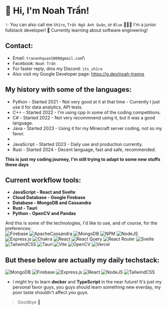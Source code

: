 # 👋 Hi, I'm Noah Trần! 
✨ You can also call me `Sh1ro`, `Trần Ngô Anh Quân`, or `Blue`
👩🏻‍💻 I'm a junior fullstack developer!
💭 Currently learning about software engineering!

## Contact:
- Email: `trananhquan1009@gmail.com`!\
- Facebook: `Noah Trần`
- For faster reply, dms my Discord: `its_sh1ro`
- Also visit my Google Developer page: https://g.dev/noah-tranns

## My history with some of the languages:
- Python - Started 2021 - Not very good at it at that time - Currently I just use it for data analytics, API tests.
- C++ - Started 2022 - I'm using cpp in some of the coding competitions.
- C# - Started 2022 - Not very recommnend using it, but it was a good language.
- Java - Started 2023 - Using it for my Minecraft server coding, not so my favor.
- 
- JavaScript - Started 2023 - Daily use and production currently.
- Rust - Started 2024 - Decent language, fast and safe, recommended.

**This is just my coding journey, I'm still trying to adapt to some new stuffs these days**

## Current workflow tools:
- **JavaScript - React and Svelte**
- **Cloud Database - Google Firebase**
- **Database - MongoDB and Cassandra**
- **Rust - Tauri**
- **Python - OpenCV and Pandas**

And this is some of the technologies, I'd like to use, and of course, for the preferences: <br />
![Firebase](https://img.shields.io/badge/firebase-a08021?style=for-the-badge&logo=firebase&logoColor=ffcd34)
![ApacheCassandra](https://img.shields.io/badge/cassandra-%231287B1.svg?style=for-the-badge&logo=apache-cassandra&logoColor=white)
![MongoDB](https://img.shields.io/badge/MongoDB-%234ea94b.svg?style=for-the-badge&logo=mongodb&logoColor=white)
![NPM](https://img.shields.io/badge/NPM-%23CB3837.svg?style=for-the-badge&logo=npm&logoColor=white)
![NodeJS](https://img.shields.io/badge/node.js-6DA55F?style=for-the-badge&logo=node.js&logoColor=white)
![Express.js](https://img.shields.io/badge/express.js-%23404d59.svg?style=for-the-badge&logo=express&logoColor=%2361DAFB)
![Chakra](https://img.shields.io/badge/chakra-%234ED1C5.svg?style=for-the-badge&logo=chakraui&logoColor=white)
![React](https://img.shields.io/badge/react-%2320232a.svg?style=for-the-badge&logo=react&logoColor=%2361DAFB)
![React Query](https://img.shields.io/badge/-React%20Query-FF4154?style=for-the-badge&logo=react%20query&logoColor=white)
![React Router](https://img.shields.io/badge/React_Router-CA4245?style=for-the-badge&logo=react-router&logoColor=white)
![Svelte](https://img.shields.io/badge/svelte-%23f1413d.svg?style=for-the-badge&logo=svelte&logoColor=white)
![TailwindCSS](https://img.shields.io/badge/tailwindcss-%2338B2AC.svg?style=for-the-badge&logo=tailwind-css&logoColor=white)
![Tauri](https://img.shields.io/badge/tauri-%2324C8DB.svg?style=for-the-badge&logo=tauri&logoColor=%23FFFFFF)
![Vite](https://img.shields.io/badge/vite-%23646CFF.svg?style=for-the-badge&logo=vite&logoColor=white)
![OpenCV](https://img.shields.io/badge/opencv-%23white.svg?style=for-the-badge&logo=opencv&logoColor=white)
![Vercel](https://img.shields.io/badge/vercel-%23000000.svg?style=for-the-badge&logo=vercel&logoColor=white)

## But these below are **actually** my daily techstack: <br />
![MongoDB](https://img.shields.io/badge/MongoDB-%234ea94b.svg?style=for-the-badge&logo=mongodb&logoColor=white)
![Firebase](https://img.shields.io/badge/firebase-a08021?style=for-the-badge&logo=firebase&logoColor=ffcd34)
![Express.js](https://img.shields.io/badge/express.js-%23404d59.svg?style=for-the-badge&logo=express&logoColor=%2361DAFB)
![React](https://img.shields.io/badge/react-%2320232a.svg?style=for-the-badge&logo=react&logoColor=%2361DAFB)
![NodeJS](https://img.shields.io/badge/node.js-6DA55F?style=for-the-badge&logo=node.js&logoColor=white)
![TailwindCSS](https://img.shields.io/badge/tailwindcss-%2338B2AC.svg?style=for-the-badge&logo=tailwind-css&logoColor=white)

- I might try to learn **docker** and **TypeScript** in the near future!
It's just my personal favor guys, you guys should learn something new everday, my poor taste shouldn't affect you guys.
> Goodbye 👋
